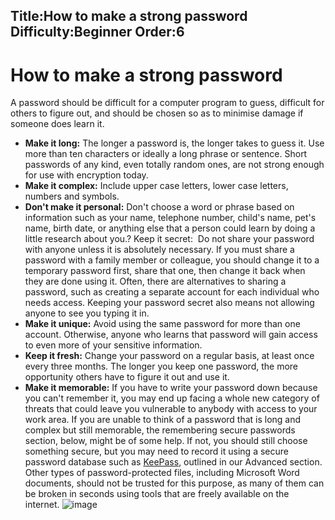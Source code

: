 Title:How to make a strong password
Difficulty:Beginner
Order:6
---
# How to make a strong password

A password should be difficult for a computer program to guess, difficult for others to figure out, and should be chosen so as to minimise damage if someone does learn it.

*   **Make it long:** The longer a password is, the longer takes to guess it. Use more than ten characters or ideally a long phrase or sentence. Short passwords of any kind, even totally random ones, are not strong enough for use with encryption today.
*   **Make it complex:** Include upper case letters, lower case letters, numbers and symbols.
*   **Don't make it personal:** Don't choose a word or phrase based on information such as your name, telephone number, child's name, pet's name, birth date, or anything else that a person could learn by doing a little research about you.? Keep it secret:
 Do not share your password with anyone unless it is absolutely necessary. If you must share a password with a family member or colleague, you should change it to a temporary password first, share that one, then change it back when they are done using it. Often, there are alternatives to sharing a password, such as creating a separate account for each individual who needs access. Keeping your password secret also means not allowing anyone to see you typing it in.
*   **Make it unique:** Avoid using the same password for more than one account. Otherwise, anyone who learns that password will gain access to even more of your sensitive information.
*   **Keep it fresh:** Change your password on a regular basis, at least once every three months. The longer you keep one password, the more opportunity others have to figure it out and use it.
*   **Make it memorable:** If you have to write your password down because you can't remember it, you may end up facing a whole new category of threats that could leave you vulnerable to anybody with access to your work area. If you are unable to think of a password that is long and complex but still memorable, the remembering secure passwords section, below, might be of some help. If not, you should still choose something secure, but you may need to record it using a secure password database such as [KeePass](umbrella://lesson/keepassx), outlined in our Advanced section. Other types of password-protected files, including Microsoft Word documents, should not be trusted for this purpose, as many of them can be broken in seconds using tools that are freely available on the internet.
![image](password2.png)